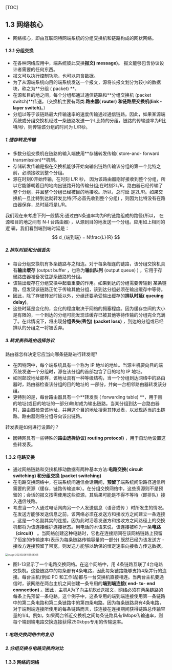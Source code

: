 [TOC]



## 1.3 网络核心

* 网络核心，即由互联网特网端系统的分组交换机和链路构成的网状网络。

#### 1.3.1 分组交换

* 在各种网络应用中，端系统彼此交换**报文( message)**。 报文能够包含协议设计者需要的任何东西。 
* 报文可以执行控制功能，也可以包含数据。
* 为了从源端系统向目的端系统发送一个报文，源将长报文划分为较小的数据块，称之为**分组 ( packet) **。
* 在源和目的地之间，每个分组都通过通信链路和**分组交换机 (packet switch)**传送。（交换机主要有两类:**路由器( router) **和**链路层交换机(link -layer switch)**。） 
* 分组以等于该链路最大传输速率的速度传输通过通信链路。因此，如果某源端系统或分组交换机经过一条链路发送一个L比特的分组，链路的传输速率为R比特/秒，则传输该分组的时间为 L/R秒。

##### 1.储存转发传输

* 多数分组交换机在链路的输入端使用**存储转发传输( store-and- forward transmission)**机制。
* 存储转发传输是指在交换机能够开始向输出链路传输该分组的第一个比特之前，必须接收到整个分组。
* 源在时刻0开始传输，在时刻 L/R 秒， 因为该路由器刚好接收到整个分组，所以它能够朝着目的地向出链路开始传输分组;在时刻2L/R，路由器已经传输了整个分组，并且整个分组已经被目的地接收。所以，总时延 是2L/R。如果交换机一旦比特到达就转发比特(不必首先收到整个分组) ，则因为比特没有在路由器保存，总时延将是L/R。

我们现在来考虑下列一般情况:通过由N条速率均为R的链路组成的路径(所以， 在源和目的地之间有 N-l 台路由器) ，从源到目的地发送一个分组。应用如上相同的逻 辑，我们看到端到端时延是：
$$
d_{端到端} = N\frac{L}{R}
$$

##### 2.排队时延和分组丢失

* 每台分组交换机有多条链路与之相连。对于每条相连的链路，该分组交换机具有**输出缓存** (output buffer ，也称为**输出队列** (output queue) ) ，它用于存储路由器准备发往那条链路的分组。
* 该输出缓存在分组交换中起着重要的作用。如果到达的分组需要传输到 某条链路，但发现该链路正忙于传输其他分组，该到达分组必须在输出缓存中等待。
* 因此，除了存储转发时延以外，分组还要承受输出缓存的**排队时延( queuing delay)**。
* 这些时延是变化的，变化的程度取决于网络的拥塞程度。因为缓存空间的大小是有限的，一个到达的分组可能发现该缓存已被其他等待传输的分组完全充满了。在此情况下，将出现**分组丢失(丢包) (packet loss)** ，到达的分组或已经排队的分组之一将被丢弃。

##### 3.转发表和路由选择协议

路由器怎样决定它应当向哪条链路进行转发呢?

* 在因特网中，每个端系统具有一个称为 IP 地址的地址。当源主机要向目的端系统发送一个分组时，源在该分组的首部包含了目的地的 IP 地址。
* 如同邮政地址那样，该地址具有一种等级结构，当一个分组到达网络中的路由器时，路由器检查该分组的目的地址的 一部分，并向一台相邻路由器转发该分组。
* 更特别的是，每台路由器具有一个**转发表 ( forwarding table) **，用于目的地址(或目的地址的一部分)映射成为输出链路。当某分组到达一台路由器时，路由器检查该地址，并用这个目的地址搜索其转发表，以发现适当的出链路。路由器则将分组导向该出链路。

转发表是如何进行设置的？

* 因特网具有一些特殊的**路由选择协议( routing protocol)** ，用于自动地设置这些转发表。

#### 1.3.2 电路交换

* 通过网络链路和交挟机移动数据有两种基本方法:**电路交换( circuit switching) **和**分组交换 (packet switching)**
* 在电路交换网络中，在端系统间通信会话期间，**预留**了端系统间沿路径通信所需要的资源（缓存，链路传输速率）。在分组交换网络中，这些资源则不是预留的；会话的报文按需使用这些资源，其后果可能是不得不等待（即排队）接入通信线路。
* 考虑当一个人通过电话网向另一个人发送信息（语音或传 ）时所发生的情况。在发送方能够发送信息之前，该网络必须在发送方和接收方之间建立一条连接 。这是一个名副其实的连接。因为此时沿着发送方和接收方之间路径上的交换机都将为该连接维护连接状态。用电话的术语来说，该连接被称为一条**电路（circuit）** 。当网络创建这种电路时，它也在连接期间在该网络链路上预留了恒定的传输速率(表示为每条链路传输容量的一部分) 既然已经为该发送方 - 接收方连接预留了带宽，则发送方能够以确保的恒定速率向接收方传送数据。

<img src="C:\Users\JunXing\AppData\Roaming\Typora\typora-user-images\image-20230226155544305.png" alt="image-20230226155544305" style="zoom:50%;" />

* 图1-13显示了一个电路交换网络。在这个网络中，用 4条链路互联了4台电路交换机。这些链路中的每条都有4条电路，因此每条链路能够支持4条并行的连接。每台主机(例如 PC 和工作站)都与一台交换机直接相连。当两台主机要通信时，该网络在两台主机之间创建一条专用的**端到端连接( end- to- end connection)** 。因此，主机A为了向主机B发送报文，网络必须在两条链路的每条上先预留一条电路。这个例子中，这条专用的端到端连接使用第一条链路中的第二条电路和第二条链路中的第四条电路。因为每条链路具有4条电路，对于端到端连接所使用的每条链路而言，该连接在连接期间获得链路总传输容量的1/4。例如，如果两台邻近交换机之间每条链路具有1Mbps传输速率，则每个端到端电路交换连接获得250kbps专用的传输速率。

##### 1.电路交换网络中的复用



##### 2.分组交换与电路交换的对比

#### 1.3.3 网络的网络

